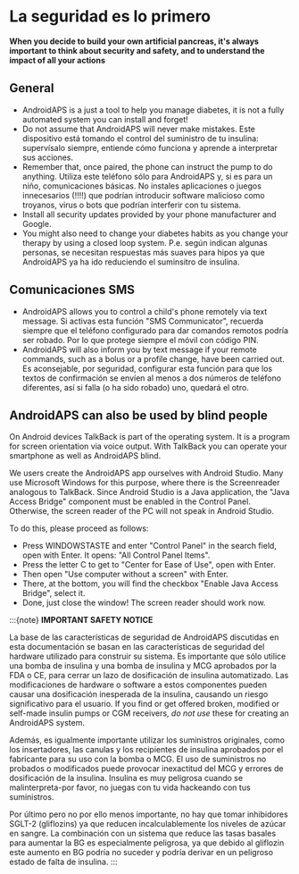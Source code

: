 # La seguridad es lo primero

**When you decide to build your own artificial pancreas, it's always important to think about security and safety, and to understand the impact of all your actions**

## General

- AndroidAPS is a just a tool to help you manage diabetes, it is not a fully automated system you can install and forget!
- Do not assume that AndroidAPS will never make mistakes. Este dispositivo está tomando el control del suministro de tu insulina: supervísalo siempre, entiende cómo funciona y aprende a interpretar sus acciones.
- Remember that, once paired, the phone can instruct the pump to do anything. Utiliza este teléfono sólo para AndroidAPS y, si es para un niño, comunicaciones básicas. No instales aplicaciones o juegos innecesarios (!!!!) que podrían introducir software malicioso como troyanos, virus o bots que podrían interferir con tu sistema.
- Install all security updates provided by your phone manufacturer and Google.
- You might also need to change your diabetes habits as you change your therapy by using a closed loop system. P.e. según indican algunas personas, se necesitan respuestas más suaves para hipos ya que AndroidAPS ya ha ido reduciendo el suminsitro de insulina.

## Comunicaciones SMS

- AndroidAPS allows you to control a child's phone remotely via text message. Si activas esta función "SMS Communicator", recuerda siempre que el teléfono configurado para dar comandos remotos podría ser robado. Por lo que protege siempre el móvil con código PIN.
- AndroidAPS will also inform you by text message if your remote commands, such as a bolus or a profile change, have been carried out. Es aconsejable, por seguridad, configurar esta función para que los textos de confirmación se envíen al menos a dos números de teléfono diferentes, así si falla (o ha sido robado) uno, quedará el otro.

## AndroidAPS can also be used by blind people

On Android devices TalkBack is part of the operating system. It is a program for screen orientation via voice output. With TalkBack you can operate your smartphone as well as AndroidAPS blind.

We users create the AndroidAPS app ourselves with Android Studio. Many use Microsoft Windows for this purpose, where there is the Screenreader analogous to TalkBack. Since Android Studio is a Java application, the "Java Access Bridge" component must be enabled in the Control Panel. Otherwise, the screen reader of the PC will not speak in Android Studio.

To do this, please proceed as follows:

- Press WINDOWSTASTE and enter "Control Panel" in the search field, open with Enter. It opens: "All Control Panel Items".
- Press the letter C to get to "Center for Ease of Use", open with Enter.
- Then open "Use computer without a screen" with Enter.
- There, at the bottom, you will find the checkbox "Enable Java Access Bridge", select it.
- Done, just close the window! The screen reader should work now.

:::{note}
**IMPORTANT SAFETY NOTICE**

La base de las características de seguridad de AndroidAPS discutidas en esta documentación se basan en las características de seguridad del hardware utilizado para construir su sistema. Es importante que sólo utilice una bomba de insulina y una bomba de insulina y MCG aprobados por la FDA o CE, para cerrar un lazo de dosificación de insulina automatizado. Las modificaciones de hardware o software a estos componentes pueden causar una dosificación inesperada de la insulina, causando un riesgo significativo para el usuario. If you find or get offered broken, modified or self-made insulin pumps or CGM receivers, *do not use* these for creating an AndroidAPS system.

Además, es igualmente importante utilizar los suministros originales, como los insertadores, las canulas y los recipientes de insulina aprobados por el fabricante para su uso con la bomba o MCG. El uso de suministros no probados o modificados puede provocar inexactitud del MCG y errores de dosificación de la insulina. Insulina es muy peligrosa cuando se malinterpreta-por favor, no juegas con tu vida hackeando con tus suministros.

Por último pero no por ello menos importante, no hay que tomar inhibidores SGLT-2 (gliflozins) ya que reducen incalculablemente los niveles de azúcar en sangre.  La combinación con un sistema que reduce las tasas basales para aumentar la BG es especialmente peligrosa, ya que debido al gliflozin este aumento en BG podría no suceder y podría derivar en un peligroso estado de falta de insulina.
:::
